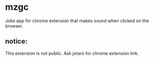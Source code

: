 # mzgc
Joke app for chrome extension that makes sound when clicked on the browser.

## notice:

This extension is not public. Ask jotaro for chrome extension link.
